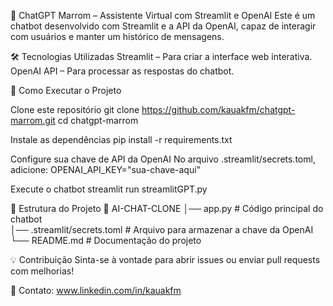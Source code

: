🚀 ChatGPT Marrom – Assistente Virtual com Streamlit e OpenAI
Este é um chatbot desenvolvido com Streamlit e a API da OpenAI, capaz de interagir com usuários e manter um histórico de mensagens.

🛠️ Tecnologias Utilizadas
Streamlit – Para criar a interface web interativa.
OpenAI API – Para processar as respostas do chatbot.

📌 Como Executar o Projeto

Clone este repositório
git clone https://github.com/kauakfm/chatgpt-marrom.git
cd chatgpt-marrom

Instale as dependências
pip install -r requirements.txt

Configure sua chave de API da OpenAI
No arquivo .streamlit/secrets.toml, adicione:
OPENAI_API_KEY="sua-chave-aqui"

Execute o chatbot
streamlit run streamlitGPT.py

📂 Estrutura do Projeto
📁 AI-CHAT-CLONE
│── app.py                # Código principal do chatbot  
│── .streamlit/secrets.toml # Arquivo para armazenar a chave da OpenAI  
└── README.md             # Documentação do projeto  

💡 Contribuição
Sinta-se à vontade para abrir issues ou enviar pull requests com melhorias!

📩 Contato: www.linkedin.com/in/kauakfm
